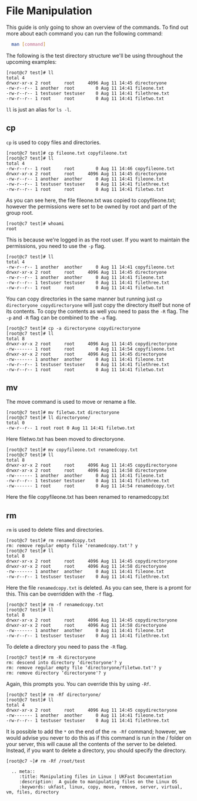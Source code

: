 # File Manipulation

This guide is only going to show an overview of the commands. To find out more about each command you can run the following command:

```bash
  man [command]
```

The following is the test directory structure we'll be using throughout the upcoming examples:

```console
[root@c7 test]# ll
total 4
drwxr-xr-x 2 root     root     4096 Aug 11 14:45 directoryone
-rw-r--r-- 1 another  root        0 Aug 11 14:41 fileone.txt
-rw-r--r-- 1 testuser testuser    0 Aug 11 14:41 filethree.txt
-rw-r--r-- 1 root     root        0 Aug 11 14:41 filetwo.txt
```
`ll` is just an alias for `ls -l`.

## cp

`cp` is used to copy files and directories.
```console
[root@c7 test]# cp fileone.txt copyfileone.txt
[root@c7 test]# ll
total 4
-rw-r--r-- 1 root     root        0 Aug 11 14:46 copyfileone.txt
drwxr-xr-x 2 root     root     4096 Aug 11 14:45 directoryone
-rw-r--r-- 1 another  another     0 Aug 11 14:41 fileone.txt
-rw-r--r-- 1 testuser testuser    0 Aug 11 14:41 filethree.txt
-rw-r--r-- 1 root     root        0 Aug 11 14:41 filetwo.txt
```
As you can see here, the file fileone.txt was copied to copyfileone.txt; however the permissions were set to be owned by root and part of the group root.
```console
[root@c7 test]# whoami
root
```
This is because we're logged in as the root user. If you want to maintain the permissions, you need to use the `-p` flag.
```console
[root@c7 test]# ll
total 4
-rw-r--r-- 1 another  another     0 Aug 11 14:41 copyfileone.txt
drwxr-xr-x 2 root     root     4096 Aug 11 14:45 directoryone
-rw-r--r-- 1 another  another     0 Aug 11 14:41 fileone.txt
-rw-r--r-- 1 testuser testuser    0 Aug 11 14:41 filethree.txt
-rw-r--r-- 1 root     root        0 Aug 11 14:41 filetwo.txt
```
You can copy directories in the same manner but running just `cp directoryone copydirectoryone` will just copy the directory itself but none of its contents. To copy the contents as well you need to pass the `-R` flag. The `-p` and `-R` flag can be combined to the `-a` flag.
```console
[root@c7 test]# cp -a directoryone copydirectoryone
[root@c7 test]# ll
total 8
drwxr-xr-x 2 root     root     4096 Aug 11 14:45 copydirectoryone
-rw------- 1 root     root        0 Aug 11 14:54 copyfileone.txt
drwxr-xr-x 2 root     root     4096 Aug 11 14:45 directoryone
-rw------- 1 another  another     0 Aug 11 14:41 fileone.txt
-rw-r--r-- 1 testuser testuser    0 Aug 11 14:41 filethree.txt
-rw-r--r-- 1 root     root        0 Aug 11 14:41 filetwo.txt
```

## mv

The move command is used to move or rename a file.
```console
[root@c7 test]# mv filetwo.txt directoryone
[root@c7 test]# ll directoryone/
total 0
-rw-r--r-- 1 root root 0 Aug 11 14:41 filetwo.txt
```
Here filetwo.txt has been moved to directoryone.
```console
[root@c7 test]# mv copyfileone.txt renamedcopy.txt
[root@c7 test]# ll
total 8
drwxr-xr-x 2 root     root     4096 Aug 11 14:45 copydirectoryone
drwxr-xr-x 2 root     root     4096 Aug 11 14:58 directoryone
-rw------- 1 another  another     0 Aug 11 14:41 fileone.txt
-rw-r--r-- 1 testuser testuser    0 Aug 11 14:41 filethree.txt
-rw------- 1 root     root        0 Aug 11 14:54 renamedcopy.txt
```
Here the file copyfileone.txt has been renamed to renamedcopy.txt

## rm
`rm` is used to delete files and directories.
```console
[root@c7 test]# rm renamedcopy.txt
rm: remove regular empty file ‘renamedcopy.txt'? y
[root@c7 test]# ll
total 8
drwxr-xr-x 2 root     root     4096 Aug 11 14:45 copydirectoryone
drwxr-xr-x 2 root     root     4096 Aug 11 14:58 directoryone
-rw------- 1 another  another     0 Aug 11 14:41 fileone.txt
-rw-r--r-- 1 testuser testuser    0 Aug 11 14:41 filethree.txt
```
Here the file `renamedcopy.txt` is deleted. As you can see, there is a promt for this. This can be overridden with the `-f` flag.
```console
[root@c7 test]# rm -f renamedcopy.txt
[root@c7 test]# ll
total 8
drwxr-xr-x 2 root     root     4096 Aug 11 14:45 copydirectoryone
drwxr-xr-x 2 root     root     4096 Aug 11 14:58 directoryone
-rw------- 1 another  another     0 Aug 11 14:41 fileone.txt
-rw-r--r-- 1 testuser testuser    0 Aug 11 14:41 filethree.txt
```
To delete a directory you need to pass the `-R` flag.
```console
[root@c7 test]# rm -R directoryone
rm: descend into directory ‘directoryone'? y
rm: remove regular empty file ‘directoryone/filetwo.txt'? y
rm: remove directory ‘directoryone'? y
```
Again, this prompts you. You can override this by using `-Rf`.
```console
[root@c7 test]# rm -Rf directoryone/
[root@c7 test]# ll
total 4
drwxr-xr-x 2 root     root     4096 Aug 11 14:45 copydirectoryone
-rw------- 1 another  another     0 Aug 11 14:41 fileone.txt
-rw-r--r-- 1 testuser testuser    0 Aug 11 14:41 filethree.txt
```
It is possible to add the `*` on the end of the `rm -Rf` command; however, we would advise you never to do this as if this command is run in the / folder on your server, this will cause all the contents of the server to be deleted. Instead, if you want to delete a directory, you should specify the directory.
```console
[root@c7 ~]# rm -Rf /root/test
```

```eval_rst
  .. meta::
     :title: Manipulating files in Linux | UKFast Documentation
     :description:  A guide to manipulating files on the Linux OS
     :keywords: ukfast, linux, copy, move, remove, server, virtual, vm, files, directory
